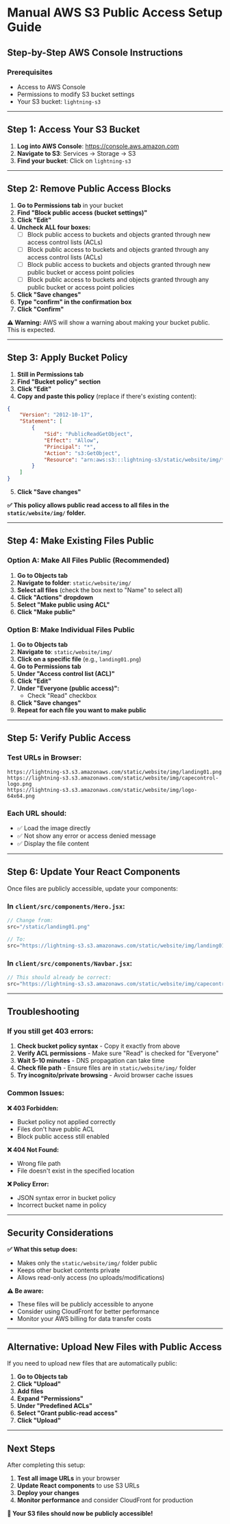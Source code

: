 # Manual AWS S3 Public Access Setup Guide

## Step-by-Step AWS Console Instructions

### Prerequisites
- Access to AWS Console
- Permissions to modify S3 bucket settings
- Your S3 bucket: `lightning-s3`

---

## Step 1: Access Your S3 Bucket

1. **Log into AWS Console**: https://console.aws.amazon.com
2. **Navigate to S3**: Services → Storage → S3
3. **Find your bucket**: Click on `lightning-s3`

---

## Step 2: Remove Public Access Blocks

1. **Go to Permissions tab** in your bucket
2. **Find "Block public access (bucket settings)"**
3. **Click "Edit"**
4. **Uncheck ALL four boxes:**
   - [ ] Block public access to buckets and objects granted through new access control lists (ACLs)
   - [ ] Block public access to buckets and objects granted through any access control lists (ACLs)
   - [ ] Block public access to buckets and objects granted through new public bucket or access point policies
   - [ ] Block public access to buckets and objects granted through any public bucket or access point policies
5. **Click "Save changes"**
6. **Type "confirm" in the confirmation box**
7. **Click "Confirm"**

**⚠️ Warning:** AWS will show a warning about making your bucket public. This is expected.

---

## Step 3: Apply Bucket Policy

1. **Still in Permissions tab**
2. **Find "Bucket policy" section**
3. **Click "Edit"**
4. **Copy and paste this policy** (replace if there's existing content):

```json
{
    "Version": "2012-10-17",
    "Statement": [
        {
            "Sid": "PublicReadGetObject",
            "Effect": "Allow",
            "Principal": "*",
            "Action": "s3:GetObject",
            "Resource": "arn:aws:s3:::lightning-s3/static/website/img/*"
        }
    ]
}
```

5. **Click "Save changes"**

**✅ This policy allows public read access to all files in the `static/website/img/` folder.**

---

## Step 4: Make Existing Files Public

### Option A: Make All Files Public (Recommended)

1. **Go to Objects tab**
2. **Navigate to folder**: `static/website/img/`
3. **Select all files** (check the box next to "Name" to select all)
4. **Click "Actions" dropdown**
5. **Select "Make public using ACL"**
6. **Click "Make public"**

### Option B: Make Individual Files Public

1. **Go to Objects tab**
2. **Navigate to**: `static/website/img/`
3. **Click on a specific file** (e.g., `landing01.png`)
4. **Go to Permissions tab**
5. **Under "Access control list (ACL)"**
6. **Click "Edit"**
7. **Under "Everyone (public access)":**
   - Check "Read" checkbox
8. **Click "Save changes"**
9. **Repeat for each file you want to make public**

---

## Step 5: Verify Public Access

### Test URLs in Browser:
```
https://lightning-s3.s3.amazonaws.com/static/website/img/landing01.png
https://lightning-s3.s3.amazonaws.com/static/website/img/capecontrol-logo.png
https://lightning-s3.s3.amazonaws.com/static/website/img/logo-64x64.png
```

### Each URL should:
- ✅ Load the image directly
- ✅ Not show any error or access denied message
- ✅ Display the file content

---

## Step 6: Update Your React Components

Once files are publicly accessible, update your components:

### In `client/src/components/Hero.jsx`:
```jsx
// Change from:
src="/static/landing01.png"

// To:
src="https://lightning-s3.s3.amazonaws.com/static/website/img/landing01.png"
```

### In `client/src/components/Navbar.jsx`:
```jsx
// This should already be correct:
src="https://lightning-s3.s3.amazonaws.com/static/website/img/capecontrol-logo.png"
```

---

## Troubleshooting

### If you still get 403 errors:

1. **Check bucket policy syntax** - Copy it exactly from above
2. **Verify ACL permissions** - Make sure "Read" is checked for "Everyone"
3. **Wait 5-10 minutes** - DNS propagation can take time
4. **Check file path** - Ensure files are in `static/website/img/` folder
5. **Try incognito/private browsing** - Avoid browser cache issues

### Common Issues:

**❌ 403 Forbidden:**
- Bucket policy not applied correctly
- Files don't have public ACL
- Block public access still enabled

**❌ 404 Not Found:**
- Wrong file path
- File doesn't exist in the specified location

**❌ Policy Error:**
- JSON syntax error in bucket policy
- Incorrect bucket name in policy

---

## Security Considerations

**✅ What this setup does:**
- Makes only the `static/website/img/` folder public
- Keeps other bucket contents private
- Allows read-only access (no uploads/modifications)

**⚠️ Be aware:**
- These files will be publicly accessible to anyone
- Consider using CloudFront for better performance
- Monitor your AWS billing for data transfer costs

---

## Alternative: Upload New Files with Public Access

If you need to upload new files that are automatically public:

1. **Go to Objects tab**
2. **Click "Upload"**
3. **Add files**
4. **Expand "Permissions"**
5. **Under "Predefined ACLs"**
6. **Select "Grant public-read access"**
7. **Click "Upload"**

---

## Next Steps

After completing this setup:

1. **Test all image URLs** in your browser
2. **Update React components** to use S3 URLs
3. **Deploy your changes**
4. **Monitor performance** and consider CloudFront for production

**🎉 Your S3 files should now be publicly accessible!**
